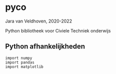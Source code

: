 # pyco

Jara van Veldhoven, 2020-2022

Python bibliotheek voor Civiele Techniek onderwijs


## Python afhankelijkheden

    import numpy
    import pandas
    import matplotlib
